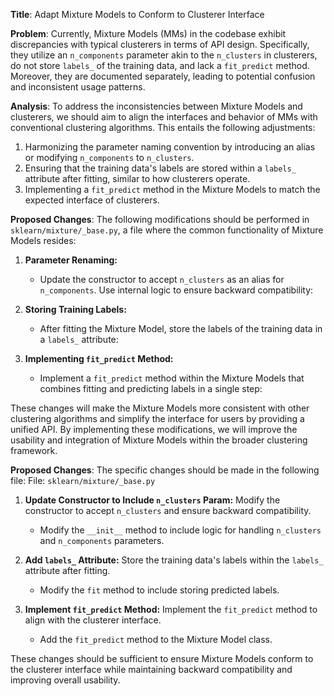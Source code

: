 **Title**: Adapt Mixture Models to Conform to Clusterer Interface

**Problem**: 
Currently, Mixture Models (MMs) in the codebase exhibit discrepancies with typical clusterers in terms of API design. Specifically, they utilize an `n_components` parameter akin to the `n_clusters` in clusterers, do not store `labels_` of the training data, and lack a `fit_predict` method. Moreover, they are documented separately, leading to potential confusion and inconsistent usage patterns.

**Analysis**:
To address the inconsistencies between Mixture Models and clusterers, we should aim to align the interfaces and behavior of MMs with conventional clustering algorithms. This entails the following adjustments:
1. Harmonizing the parameter naming convention by introducing an alias or modifying `n_components` to `n_clusters`.
2. Ensuring that the training data's labels are stored within a `labels_` attribute after fitting, similar to how clusterers operate.
3. Implementing a `fit_predict` method in the Mixture Models to match the expected interface of clusterers.

**Proposed Changes**:
The following modifications should be performed in `sklearn/mixture/_base.py`, a file where the common functionality of Mixture Models resides:

1. **Parameter Renaming:**
    - Update the constructor to accept `n_clusters` as an alias for `n_components`. Use internal logic to ensure backward compatibility:
      

2. **Storing Training Labels:**
    - After fitting the Mixture Model, store the labels of the training data in a `labels_` attribute:
      

3. **Implementing `fit_predict` Method:**
    - Implement a `fit_predict` method within the Mixture Models that combines fitting and predicting labels in a single step:
      

These changes will make the Mixture Models more consistent with other clustering algorithms and simplify the interface for users by providing a unified API. By implementing these modifications, we will improve the usability and integration of Mixture Models within the broader clustering framework.

**Proposed Changes**:
The specific changes should be made in the following file:
File: `sklearn/mixture/_base.py`

1. **Update Constructor to Include `n_clusters` Param:**
    Modify the constructor to accept `n_clusters` and ensure backward compatibility.
    - Modify the `__init__` method to include logic for handling `n_clusters` and `n_components` parameters.

2. **Add `labels_` Attribute:**
    Store the training data's labels within the `labels_` attribute after fitting.
    - Modify the `fit` method to include storing predicted labels.

3. **Implement `fit_predict` Method:**
    Implement the `fit_predict` method to align with the clusterer interface.
    - Add the `fit_predict` method to the Mixture Model class.

These changes should be sufficient to ensure Mixture Models conform to the clusterer interface while maintaining backward compatibility and improving overall usability.
